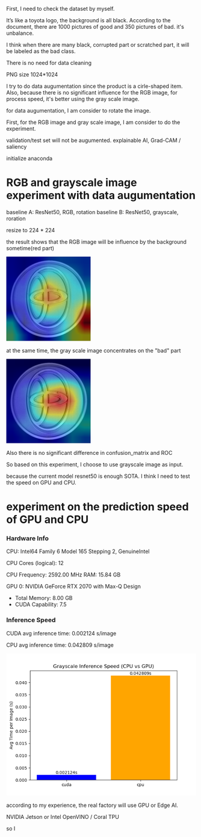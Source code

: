 First, I need to check the dataset by myself.

It’s like a toyota logo, the background is all black.
According to the document, there are 1000 pictures of good and 350 pictures of bad. it's unbalance.

I think when there are many black, corrupted part or scratched part, it will be labeled as the bad class.

There is no need for data cleaning

PNG size 1024*1024

I try to do data augumentation since the product is a cirle-shaped item.
Also, because there is no significant influence for the RGB image, for process speed, it's better using the gray scale image.

for data augumentation, I am consider to rotate the image.

First, for the RGB image and gray scale image, I am consider to do the experiment.

validation/test set will not be augumented.
explainable AI, Grad-CAM / saliency

initialize anaconda

# RGB and grayscale image experiment with data augumentation
baseline A: ResNet50, RGB, rotation
baseline B: ResNet50, grayscale, roration

resize to 224 * 224

the result shows that 
the RGB image will be influence by the background sometime(red part)

![RGB image](./RGB_grayscale_experiment_with%20data%20augumentation/RBG_influenced_by_bg.png "RBG image")

at the same time, the gray scale image concentrates on the "bad" part

![Grayscale image](./RGB_grayscale_experiment_with%20data%20augumentation/grayscale_bg.png "Grayscale image")

Also there is no significant difference in confusion_matrix and ROC

So based on this experiment, I choose to use grayscale image as input.

because the current model resnet50 is enough SOTA. I think I need to test the speed on GPU and CPU.

# experiment on the prediction speed of GPU and CPU
### Hardware Info
CPU: Intel64 Family 6 Model 165 Stepping 2, GenuineIntel

CPU Cores (logical): 12

CPU Frequency: 2592.00 MHz
RAM: 15.84 GB

GPU 0: NVIDIA GeForce RTX 2070 with Max-Q Design
  - Total Memory: 8.00 GB
  - CUDA Capability: 7.5

### Inference Speed
CUDA avg inference time: 0.002124 s/image

CPU avg inference time: 0.042809 s/image

![Inference Speed image](./GPU_CPU_speed_experiment/inference_speed_comparison_gray.png "Inference Speed image")

according to my experience, the real factory will use GPU or Edge AI.

NVIDIA Jetson or Intel OpenVINO / Coral TPU

so I 